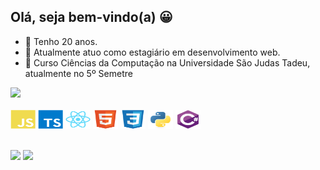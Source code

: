 ## Olá, seja bem-vindo(a) 😀

- 🎈 Tenho 20 anos.
- 💼 Atualmente atuo como estagiário em desenvolvimento web.
- 📜 Curso Ciências da Computação na Universidade São Judas Tadeu, atualmente no 5º Semetre

<picture>
<source 
  srcset="https://github-readme-stats.vercel.app/api?username=pedromorais03&show_icons=true&theme=aura"
  media="(prefers-color-scheme: dark)"
/>
<source
  srcset="https://github-readme-stats.vercel.app/api?username=pedromorais03&show_icons=true"
  media="(prefers-color-scheme: light), (prefers-color-scheme: no-preference)"
/>
<img src="https://github-readme-stats.vercel.app/api?username=pedromorais03&show_icons=true" />
</picture>

<div style="display: inline_block"><br>
  <img align="center" alt="Mouras-Js" height="30" width="40" src="https://raw.githubusercontent.com/devicons/devicon/master/icons/javascript/javascript-plain.svg">
  <img align="center" alt="Mouras-Ts" height="30" width="40" src="https://raw.githubusercontent.com/devicons/devicon/master/icons/typescript/typescript-plain.svg">
  <img align="center" alt="Mouras-React" height="30" width="40" src="https://raw.githubusercontent.com/devicons/devicon/master/icons/react/react-original.svg">
  <img align="center" alt="Mouras-HTML" height="30" width="40" src="https://raw.githubusercontent.com/devicons/devicon/master/icons/html5/html5-original.svg">
  <img align="center" alt="Mouras-CSS" height="30" width="40" src="https://raw.githubusercontent.com/devicons/devicon/master/icons/css3/css3-original.svg">
  <img align="center" alt="Mouras-Python" height="30" width="40" src="https://raw.githubusercontent.com/devicons/devicon/master/icons/python/python-original.svg">
  <img align="center" alt="Mouras-Csharp" height="30" width="40" src="https://raw.githubusercontent.com/devicons/devicon/master/icons/csharp/csharp-original.svg">
  
</div>
<br> <br>
<div> 
  <a href = "mailto:pedromorais3012@gmail.com"><img src="https://img.shields.io/badge/-Gmail-%23333?style=for-the-badge&logo=gmail&logoColor=red" target="_blank"></a>
  <a href="https://www.linkedin.com/in/pedro-henrique-morais-pereira-76b857182/" target="_blank"><img src="https://img.shields.io/badge/-LinkedIn-%230077B5?style=for-the-badge&logo=linkedin&logoColor=white" target="_blank"></a> 

</div>


